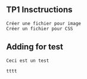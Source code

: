 ## TP1 Insctructions

```
Créer une fichier pour image
Créer un fichier pour CSS

```

## Adding for test

```
Ceci est un test

tttt

```
